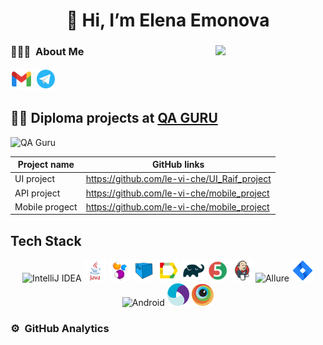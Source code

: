 <h1 align="center">👋 Hi, I’m Elena Emonova</h1>

### 👨🏻‍💻 &nbsp;About Me <img width="35%" src="files/68747470733a2f2f63646e2e6472696262626c652e636f6d2f75736572732f3733303730332f73637265656e73686f74732f363538313234332f6176656e746f2e676966.gif" align="right"/>


<a href = "mailto:lena.jemonova@gmail.com"><img width="7%" title="Gmail" src="media/icons8-gmail.svg"></a>
<a href = "https://t.me/leviem888"><img width="7%" title="Telegram" src="media/icons8-telegram.svg"></a>   

## :man_student: Diploma projects at [QA GURU](https://qa.guru/)

<p align="left">  
 <img src="https://avatars.githubusercontent.com/u/65260527?s=200&v=4" title="QA Guru" alt="QA Guru" width="70" height="70"/>&nbsp;
</p>
 
  |      Project name               |                   GitHub links                                   
  |-------------------------------- |-------------------------------------------------------|
  |         UI project              |   https://github.com/le-vi-che/UI_Raif_project        |  
  |        API project              |   https://github.com/le-vi-che/mobile_project         |  
  |       Mobile progect            |   https://github.com/le-vi-che/mobile_project         |  



## Tech Stack
 <p align="center">
<img width="7%" title="IntelliJ IDEA" src="media/Idea.svg">
<img width="7%" title="Java" src="media/Java.svg">
<img width="7%" title="Selenide" src="media/Selenide.svg">
<img width="7%" title="Selenoid" src="media/Selenoid.svg">
<img width="7%" title="Allure Report" src="media/Allure.svg">
<img width="7%" title="Gradle" src="media/Gradle.svg">
<img width="7%" title="JUnit5" src="media/Junit5.svg">
<img width="7%" title="Jenkins" src="media/Jenkins.svg">
<img width="7%" title="Allure" src="media/Allure_TO.svg">
<img width="7%" title="Jira" src="media/Jira.svg">
<img width="7%" title="Android" src="media/Android_Studio.png">
<img width="7%" title="Appium" src="media/appium.svg">
<img width="7%" title="BrowserStack" src="media/Browserstack.svg">
</p>


### ⚙️ &nbsp;GitHub Analytics


![]()
![]()
![]()



<!---
le-vi-che/le-vi-che is a ✨ special ✨ repository because its `README.md` (this file) appears on your GitHub profile.
You can click the Preview link to take a look at your changes.
--->
